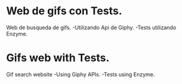 # Web de gifs con Tests.

Web de busqueda de gifs.
-Utilizando Api de Giphy.
-Tests utilizando Enzyme.


# Gifs web with Tests.

Gif search website
-Using Giphy APIs.
-Tests using Enzyme.